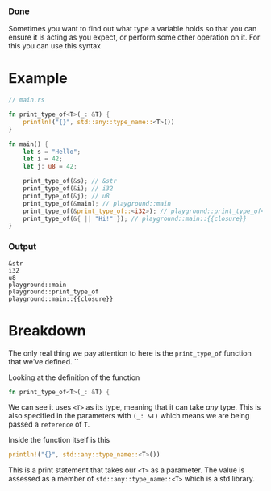 ### Done
Sometimes you want to find out what type a variable holds so that you can ensure it is acting as you expect, or perform some other operation on it. For this you can use this syntax

# Example
```Rust
// main.rs

fn print_type_of<T>(_: &T) {
    println!("{}", std::any::type_name::<T>())
}

fn main() {
    let s = "Hello";
    let i = 42;
    let j: u8 = 42;

    print_type_of(&s); // &str
    print_type_of(&i); // i32
	print_type_of(&j); // u8
    print_type_of(&main); // playground::main
    print_type_of(&print_type_of::<i32>); // playground::print_type_of<i32>
    print_type_of(&{ || "Hi!" }); // playground::main::{{closure}}
}
```

### Output
```
&str
i32
u8
playground::main
playground::print_type_of
playground::main::{{closure}}
```

# Breakdown
The only real thing we pay attention to here is the `print_type_of` function that we've defined. ``

Looking at the definition of the function

```Rust
fn print_type_of<T>(_: &T) {
```

We can see it uses `<T>` as its type, meaning that it can take *any* type. This is also specified in the parameters with `(_: &T)` which means we are being passed a `reference` of `T`.

Inside the function itself is this

```Rust
println!("{}", std::any::type_name::<T>())
```

This is a print statement that takes our `<T>` as a parameter. The value is assessed as a member of `std::any::type_name::<T>` which is a std library.